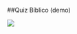 ##Quiz Bíblico (demo)

<a href="https://gamercleanvic.github.io/QuizBiblico/"><img src="http://migre.me/tkm8Z"></a>
